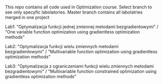 This repo contains all code used in Optimization course. Select branch to see only specyfic labolatories. Master branch contains all labolatries merged in one project

Lab1: "Optymalizacja funkcji jednej zmiennej metodami bezgradientowymi" / "One variable function optimization using gradientless optimization methods"

Lab2: "Optymalizacja funkcji wielu zmiennych metodami bezgradientowymi" / "Multivariable function optimization using gradientless optimization methods"

Lab3: "Optymalizacja z ograniczeniami funkcji wielu zmiennych metodami bezgradientowymi" / "Multivariable function constrained optimization using gradientless optimization methods"